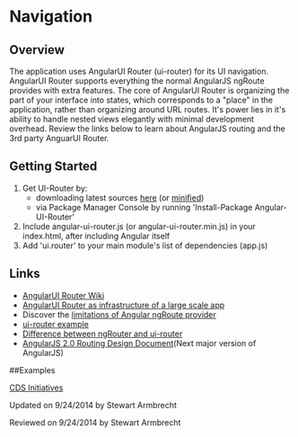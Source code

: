 ﻿Navigation
===================================
## Overview ##
The application uses AngularUI Router (ui-router) for its UI navigation. AngularUI Router supports everything the normal AngularJS ngRoute provides with extra features.  The core of AngularUI Router is organizing the part of your interface into states, which corresponds to a "place" in the application, rather than organizing around URL routes. It's power lies in it's ability to handle nested views elegantly with minimal development overhead. Review the links below to learn about AngularJS routing and the 3rd party AnguarUI Router.

## Getting Started
1. Get UI-Router by:
    - downloading latest sources [here](http://angular-ui.github.io/ui-router/release/angular-ui-router.js) (or [minified](http://angular-ui.github.io/ui-router/release/angular-ui-router.min.js))
    - via Package Manager Console by running 'Install-Package Angular-UI-Router'
2. Include angular-ui-router.js (or angular-ui-router.min.js) in your index.html, after including Angular itself 
3. Add 'ui.router' to your main module's list of dependencies (app.js)

## Links 
* [AngularUI Router Wiki](https://github.com/angular-ui/ui-router/wiki)
* [AngularUI Router as infrastructure of a large scale app](http://lgorithms.blogspot.com/2013/07/angularui-router-as-infrastructure-of.html)
* Discover the [limitations of Angular ngRoute provider](https://medium.com/opinionated-angularjs/advanced-routing-and-resolves-a2fcbf874a1c)
* [ui-router example](http://conceptf1.blogspot.com/2014/05/learning-angularjs-part-5.html)
* [Difference between ngRouter and ui-router](http://stackoverflow.com/questions/21023763/difference-between-angular-route-and-angular-ui-router/21024270#21024270)
* [AngularJS 2.0 Routing Design Document](https://docs.google.com/document/d/1I3UC0RrgCh9CKrLxeE4sxwmNSBl3oSXQGt9g3KZnTJI/edit#heading=h.l6fi7hyxu5t9)(Next major version of AngularJS)

##Examples

[CDS Initiatives](/Protiviti.Boilerplate.Client/#/initiatives)

<p class="updated">Updated on 9/24/2014 by Stewart Armbrecht</p>
<p class="reviewed">Reviewed on 9/24/2014 by Stewart Armbrecht</p>
